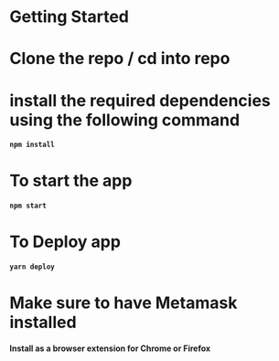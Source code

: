 
# Getting Started 

# Clone the repo / cd into repo

# install the required dependencies using the following command

#### `npm install`

# To start the app 

#### `npm start`

# To Deploy app 

#### `yarn deploy`

# Make sure to have Metamask installed 

#### Install as a browser extension for Chrome or Firefox
